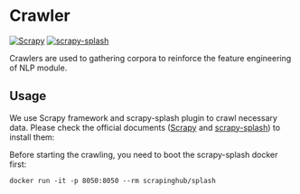 # Crawler
[![Scrapy](https://img.shields.io/badge/Scrapy-2.4.1-blue)](https://docs.scrapy.org/en/latest/)
[![scrapy-splash](https://img.shields.io/badge/scrapy--splash-0.7.2-blue)](https://docs.scrapy.org/en/latest/)

Crawlers are used to gathering corpora to reinforce the feature engineering of NLP module.

## Usage

We use Scrapy framework and scrapy-splash plugin to crawl necessary data.
Please check the official documents ([Scrapy](https://docs.scrapy.org/en/latest/) and [scrapy-splash](https://github.com/scrapy-plugins/scrapy-splash)) to install them:

Before starting the crawling, you need to boot the scrapy-splash docker first:

```shell
docker run -it -p 8050:8050 --rm scrapinghub/splash
```

